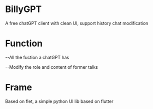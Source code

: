 # BillyGPT
A free chatGPT client with clean UI, support history chat modification

# Function
--All the fuction a chatGPT has

--Modify the role and content of former talks


# Frame
Based on flet, a simple python UI lib based on flutter

